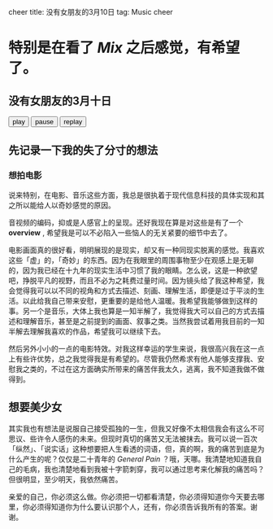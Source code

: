 cheer
title: 没有女朋友的3月10日
tag: Music
cheer

# 特别是在看了 *Mix* 之后感觉，有希望了。

<audio id="sound" controls preload="none" hidden><source src="assets/without_you.mp3" type="audio/mp3"></audio>

## 没有女朋友的3月十日
<button type="button" class="play_button" onClick="play()">play</button>
<button type="button" class="pause_button" onClick="pause()">pause</button>
<button type="button" class="replay_button" onClick="replay()">replay</button>

## 先记录一下我的失了分寸的想法

### 想拍电影

说来特别，在电影、音乐这些方面，我总是很执着于现代信息科技的具体实现和其之所以能给人以奇妙感觉的原因。

音视频的编码，抑或是人感官上的呈现。还好我现在算是对这些是有了一个 **overview** , 希望我是可以不必陷入一些恼人的无关紧要的细节中去了。

电影画面真的很好看，明明展现的是现实，却又有一种同现实脱离的感觉。我喜欢这些「虚」的，「奇妙」的东西。因为在我眼里的周围事物至少在观感上是无聊的，因为我已经在十九年的现实生活中习惯了我的眼睛。怎么说，这是一种欲望吧，挣脱平凡的视野，而且不必为之耗费过量时间。因为镜头给了我这种希望，我会觉得我可以以不同的视角和方式去描述、刻画、理解生活，即便是过于平淡的生活。以此给我自己带来安慰，更重要的是给他人温暖。我希望我能够做到这样的事。另一个是音乐，大体上我也算是一知半解了，我觉得我大可以自己的方式去描述和理解音乐，甚至是之前提到的画面、叙事之类。当然我尝试着用我目前的一知半解去理解我喜欢的作品，希望我可以继续下去。

然后另外小小的一点的电影特效。对我这样幸运的学生来说，我很高兴我在这一点上有些许优势，总之我觉得我是有希望的。尽管我仍然希求有他人能够支撑我、安慰我之类的，不过在这方面确实所带来的痛苦伴我太久，逃离，我不知道我做不做得到。

## 想要美少女

其实我也有想法是说服自己接受孤独的一生，但我又好像不太相信我会有这么不可思议、些许令人感伤的未来。但现时真切的痛苦又无法被抹去。我可以说一百次「纵然」、「说实话」这种想要把人生看透的词语，但，真的啊，我的痛苦到底是为什么产生的呢？仅仅是二十青年的 *General Pain* ？哦，天哪。我清楚地知道我自己的毛病，我也清楚地看到我被十字箭刺穿，我可以通过思考来化解我的痛苦吗？但很明显，至少明天，我依然痛苦。

亲爱的自己，你必须这么做。你必须把一切都看清楚，你必须得知道你今天要去哪里，你必须得知道你为什么要认识那个人，还有，你必须告诉我所有的答案。谢谢。

<script>
  music = document.getElementById("sound")

  function play() {
    music.play()
  }

  function pause() {
	music.pause()
  }

  function replay() {
	music.currentTime = 0
    music.play()
  }

</script>
